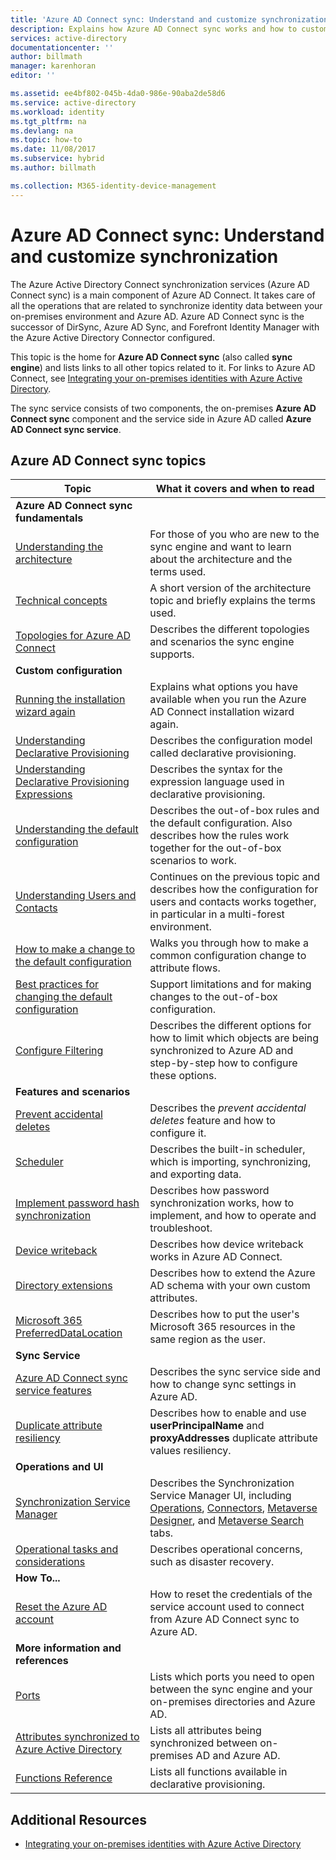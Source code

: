 ```yaml
---
title: 'Azure AD Connect sync: Understand and customize synchronization | Microsoft Docs'
description: Explains how Azure AD Connect sync works and how to customize.
services: active-directory
documentationcenter: ''
author: billmath
manager: karenhoran
editor: ''

ms.assetid: ee4bf802-045b-4da0-986e-90aba2de58d6
ms.service: active-directory
ms.workload: identity
ms.tgt_pltfrm: na
ms.devlang: na
ms.topic: how-to
ms.date: 11/08/2017
ms.subservice: hybrid
ms.author: billmath

ms.collection: M365-identity-device-management
---
```

# Azure AD Connect sync: Understand and customize synchronization
The Azure Active Directory Connect synchronization services (Azure AD Connect sync) is a main component of Azure AD Connect. It takes care of all the operations that are related to synchronize identity data between your on-premises environment and Azure AD. Azure AD Connect sync is the successor of DirSync, Azure AD Sync, and Forefront Identity Manager with the Azure Active Directory Connector configured.

This topic is the home for **Azure AD Connect sync** (also called **sync engine**) and lists links to all other topics related to it. For links to Azure AD Connect, see [Integrating your on-premises identities with Azure Active Directory](whatis-hybrid-identity.md).

The sync service consists of two components, the on-premises **Azure AD Connect sync** component and the service side in Azure AD called **Azure AD Connect sync service**.

## Azure AD Connect sync topics
| Topic | What it covers and when to read |
| --- | --- |
| **Azure AD Connect sync fundamentals** | |
| [Understanding the architecture](concept-azure-ad-connect-sync-architecture.md) |For those of you who are new to the sync engine and want to learn about the architecture and the terms used. |
| [Technical concepts](how-to-connect-sync-technical-concepts.md) |A short version of the architecture topic and briefly explains the terms used. |
| [Topologies for Azure AD Connect](plan-connect-topologies.md) |Describes the different topologies and scenarios the sync engine supports. |
| **Custom configuration** | |
| [Running the installation wizard again](how-to-connect-installation-wizard.md) |Explains what options you have available when you run the Azure AD Connect installation wizard again. |
| [Understanding Declarative Provisioning](concept-azure-ad-connect-sync-declarative-provisioning.md) |Describes the configuration model called declarative provisioning. |
| [Understanding Declarative Provisioning Expressions](concept-azure-ad-connect-sync-declarative-provisioning-expressions.md) |Describes the syntax for the expression language used in declarative provisioning. |
| [Understanding the default configuration](concept-azure-ad-connect-sync-default-configuration.md) |Describes the out-of-box rules and the default configuration. Also describes how the rules work together for the out-of-box scenarios to work. |
| [Understanding Users and Contacts](concept-azure-ad-connect-sync-user-and-contacts.md) |Continues on the previous topic and describes how the configuration for users and contacts works together, in particular in a multi-forest environment. |
| [How to make a change to the default configuration](how-to-connect-sync-change-the-configuration.md) |Walks you through how to make a common configuration change to attribute flows. |
| [Best practices for changing the default configuration](how-to-connect-sync-best-practices-changing-default-configuration.md) |Support limitations and for making changes to the out-of-box configuration. |
| [Configure Filtering](how-to-connect-sync-configure-filtering.md) |Describes the different options for how to limit which objects are being synchronized to Azure AD and step-by-step how to configure these options. |
| **Features and scenarios** | |
| [Prevent accidental deletes](how-to-connect-sync-feature-prevent-accidental-deletes.md) |Describes the *prevent accidental deletes* feature and how to configure it. |
| [Scheduler](how-to-connect-sync-feature-scheduler.md) |Describes the built-in scheduler, which is importing, synchronizing, and exporting data. |
| [Implement password hash synchronization](how-to-connect-password-hash-synchronization.md) |Describes how password synchronization works, how to implement, and how to operate and troubleshoot. |
| [Device writeback](how-to-connect-device-writeback.md) |Describes how device writeback works in Azure AD Connect. |
| [Directory extensions](how-to-connect-sync-feature-directory-extensions.md) |Describes how to extend the Azure AD schema with your own custom attributes. |
| [Microsoft 365 PreferredDataLocation](how-to-connect-sync-feature-preferreddatalocation.md) |Describes how to put the user's Microsoft 365 resources in the same region as the user. |
| **Sync Service** | |
| [Azure AD Connect sync service features](how-to-connect-syncservice-features.md) |Describes the sync service side and how to change sync settings in Azure AD. |
| [Duplicate attribute resiliency](how-to-connect-syncservice-duplicate-attribute-resiliency.md) |Describes how to enable and use **userPrincipalName** and **proxyAddresses** duplicate attribute values resiliency. |
| **Operations and UI** | |
| [Synchronization Service Manager](how-to-connect-sync-service-manager-ui.md) |Describes the Synchronization Service Manager UI, including [Operations](how-to-connect-sync-service-manager-ui-operations.md), [Connectors](how-to-connect-sync-service-manager-ui-connectors.md), [Metaverse Designer](how-to-connect-sync-service-manager-ui-mvdesigner.md), and [Metaverse Search](how-to-connect-sync-service-manager-ui-mvsearch.md) tabs. |
| [Operational tasks and considerations](./how-to-connect-sync-staging-server.md) |Describes operational concerns, such as disaster recovery. |
| **How To...** | |
| [Reset the Azure AD account](how-to-connect-azureadaccount.md) |How to reset the credentials of the service account used to connect from Azure AD Connect sync to Azure AD. |
| **More information and references** | |
| [Ports](reference-connect-ports.md) |Lists which ports you need to open between the sync engine and your on-premises directories and Azure AD. |
| [Attributes synchronized to Azure Active Directory](reference-connect-sync-attributes-synchronized.md) |Lists all attributes being synchronized between on-premises AD and Azure AD. |
| [Functions Reference](reference-connect-sync-functions-reference.md) |Lists all functions available in declarative provisioning. |

## Additional Resources
* [Integrating your on-premises identities with Azure Active Directory](whatis-hybrid-identity.md)